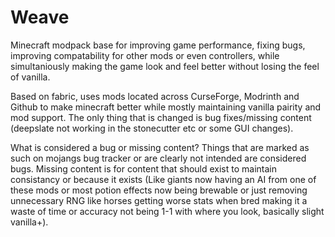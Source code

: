 # Weave
Minecraft modpack base for improving game performance, fixing bugs, improving compatability for other mods or even controllers, while simultaniously making the game look and feel better without losing the feel of vanilla.

Based on fabric, uses mods located across CurseForge, Modrinth and Github to make minecraft better while mostly maintaining vanilla pairity and mod support. The only thing that is changed is bug fixes/missing content (deepslate not working in the stonecutter etc or some GUI changes).

What is considered a bug or missing content? Things that are marked as such on mojangs bug tracker or are clearly not intended are considered bugs. Missing content is for content that should exist to maintain consistancy or because it exists (Like giants now having an AI from one of these mods or most potion effects now being brewable or just removing unnecessary RNG like horses getting worse stats when bred making it a waste of time or accuracy not being 1-1 with where you look, basically slight vanilla+).
